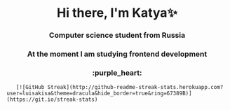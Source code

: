 

<!--
**luisakisa/luisakisa** is a ✨ _special_ ✨ repository because its `README.md` (this file) appears on your GitHub profile.

Here are some ideas to get you started:

- I’m currently working on ...
- 🌱 I’m currently learning ...
- 👯 I’m looking to collaborate on ...
- 🤔 I’m looking for help with ...
- 💬 Ask me about ...
- 📫 How to reach me: ...
- 😄 Pronouns: ...
- ⚡ Fun fact: ...
-->
<h1 align="center">Hi there, I'm <a>Katya✨</a> 
<h3 align="center">Computer science student from Russia</h3>
<h3 align="center"> At the moment I am studying frontend development </h3>
<h3 align="center"> :purple_heart: </h3>

 

       [![GitHub Streak](http://github-readme-streak-stats.herokuapp.com?user=luisakisa&theme=dracula&hide_border=true&ring=67389B)](https://git.io/streak-stats)
